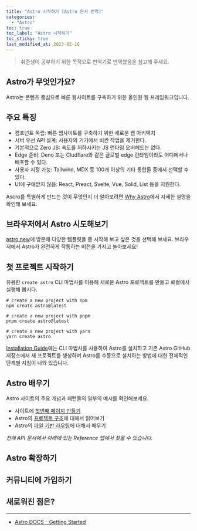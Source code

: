 ```yaml
---
title: "Astro 시작하기 [Astro 문서 번역]"
categories:
  - "Astro"
toc: true
toc_label: "Astro 시작하기"
toc_sticky: true
last_modified_at: 2023-02-16
---
```


> 취준생이 공부하기 위한 목적으로 번역기로 번역했음을 참고해 주세요.

## Astro가 무엇인가요?

Astro는 콘텐츠 중심으로 빠른 웹사이트를 구축하기 위한 올인원 웹 프레임워크입니다.

## 주요 특징

- 컴포넌트 독립: 빠른 웹사이트를 구축하기 위한 새로운 웹 아키텍처
- 서버 우선 API 설계: 사용자의 기기에서 비싼 작업을 제거한다.
- 기본적으로 Zero JS: 속도를 저하시키는 JS 런타임 오버헤드는 없다.
- Edge 준비: Deno 또는 Cludflare와 같은 글로벌 edge 런타임이라도 어디에서나 배포할 수 있다.
- 사용자 지정 가능: Tailwind, MDX 등 100개 이상의 기타 통합들 중에서 선택할 수 있다.
- UI에 구애받지 않음: React, Preact, Svelte, Vue, Solid, List 등을 지원한다.

Ascro를 특별하게 만드는 것이 무엇인지 더 알아보려면 [Why Astro](https://docs.astro.build/en/concepts/why-astro/)에서 자세한 설명을 확인해 보세요.

## 브라우저에서 Astro 시도해보기

[astro.new](https://astro.new/)에 방문해 다양한 템플릿들 중 시작해 보고 싶은 것을 선택해 보세요. 브라우저에서 Astro가 완전하게 작동하는 버전을 가지고 놀아보세요!

## 첫 프로젝트 시작하기

유용한 `create astro` CLI 마법사를 이용해 새로운 Astro 프로젝트를 만들고 로컬에서 실행해 봅시다.

```shell
# create a new project with npm
npm create astro@latest

# create a new project with pnpm
pnpm create astro@latest

# create a new project with yarn
yarn create astro
```

[Installation Guide](https://docs.astro.build/en/install/auto/)에는 CLI 마법사를 사용하여 Astro를 설치하고 기존 Astro GitHub 저장소에서 새 프로젝트를 생성하며 Astro를 수동으로 설치하는 방법에 대한 전체적인 단계별 지침이 나와 있습니다.

## Astro 배우기

Astro 사이트의 주요 개념과 패턴들의 일부의 예시를 확인해보세요.

- 사이트에 [첫번째 페이지 만들기](https://docs.astro.build/en/core-concepts/astro-pages/)
- Astro의 [프로젝트 구조](https://docs.astro.build/en/core-concepts/project-structure/)에 대해서 읽어보기
- Astro의 [파일 기반 라우팅](https://docs.astro.build/en/core-concepts/routing/)에 대해서 배우기

<em>전체 API 문서에서 아래에 있는 Reference 탭에서 찾을 수 있습니다.</em>

## Astro 확장하기

## 커뮤니티에 가입하기

## 새로워진 점은?

---

- [Astro DOCS - Getting Started](https://docs.astro.build/en/getting-started/)

